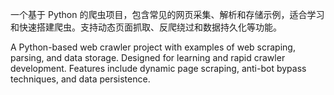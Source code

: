一个基于 Python 的爬虫项目，包含常见的网页采集、解析和存储示例，适合学习和快速搭建爬虫。支持动态页面抓取、反爬绕过和数据持久化等功能。

A Python-based web crawler project with examples of web scraping, parsing, and data storage. Designed for learning and rapid crawler development. Features include dynamic page scraping, anti-bot bypass techniques, and data persistence.
